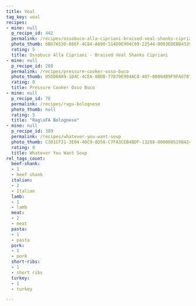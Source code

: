```yaml
---
title: Veal
tag_key: veal
recipes:
- mine: null
  p_recipe_id: 442
  permalink: /recipes/ossobuco-alla-cipriani-braised-veal-shanks-cipriani
  photo_thumb: 6B67A530-86EF-4C84-A090-514D9E994C09-22544-0003EDEBB4329E41.jpg
  rating: 5
  title: Ossobuco Alla Cipriani - Braised Veal Shanks Cipriani
- mine: null
  p_recipe_id: 268
  permalink: /recipes/pressure-cooker-osso-buco
  photo_thumb: 05DD68A9-1D4C-4CEA-8BDB-77879E994AC8-407-00004B9F9FA67873.jpg
  rating: 0
  title: Pressure Cooker Osso Buco
- mine: null
  p_recipe_id: 78
  permalink: /recipes/ragu-bolognese
  photo_thumb: null
  rating: 5
  title: "Rag\xFA Bolognese"
- mine: null
  p_recipe_id: 389
  permalink: /recipes/whatever-you-want-soup
  photo_thumb: C301CF21-3E04-40C9-8D58-C7FA3CEB4BDF-13288-0000085198424F30.jpg
  rating: 0
  title: Whatever You Want Soup
rel_tags_count:
  beef-shank:
  - 1
  - beef shank
  italian:
  - 2
  - Italian
  lamb:
  - 1
  - lamb
  meat:
  - 2
  - meat
  pasta:
  - 1
  - pasta
  pork:
  - 1
  - pork
  short-ribs:
  - 1
  - short ribs
  turkey:
  - 1
  - turkey

---
```

